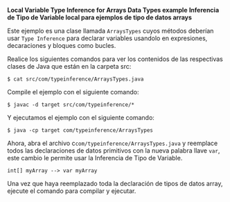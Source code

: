 **Local Variable Type Inference for Arrays Data Types example**
**Inferencia de Tipo de Variable local para ejemplos de tipo de datos arrays**

Este ejemplo es una clase llamada `ArraysTypes` cuyos métodos deberían usar `Type Inference` para declarar variables usandolo en expresiones, decaraciones y bloques como bucles.

Realice los siguientes comandos para ver los contenidos de las respectivas clases de Java que están en la carpeta src:

    $ cat src/com/typeinference/ArraysTypes.java

Compile el ejemplo con el siguiente comando:

    $ javac -d target src/com/typeinference/*

Y ejecutamos el ejemplo con el siguiente comando:

    $ java -cp target com/typeinference/ArraysTypes
    
Ahora, abra el archivo c`com/typeinference/ArraysTypes.java` y reemplace todos las declaraciones de datos primitivos con la nueva palabra llave `var`, este cambio le permite usar la Inferencia de Tipo de Variable.

    int[] myArray --> var myArray

Una vez que haya reemplazado toda la declaración de tipos de datos array, ejecute el comando para compilar y ejecutar. 
